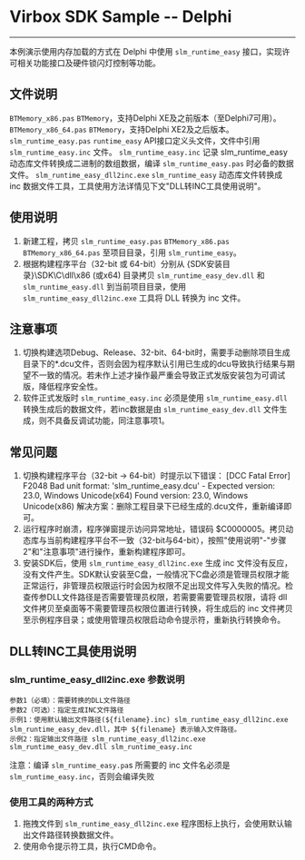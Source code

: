 # Virbox SDK Sample -- Delphi
-------------------
本例演示使用内存加载的方式在 Delphi 中使用 `slm_runtime_easy` 接口，实现许可相关功能接口及硬件锁闪灯控制等功能。

## 文件说明

`BTMemory_x86.pas` `BTMemory`，支持Delphi XE及之前版本（至Delphi7可用）。
`BTMemory_x86_64.pas` `BTMemory`，支持Delphi XE2及之后版本。
`slm_runtime_easy.pas` `runtime_easy` API接口定义头文件，文件中引用 `slm_runtime_easy.inc` 文件。
`slm_runtime_easy.inc` 记录 slm_runtime_easy 动态库文件转换成二进制的数组数据，编译 `slm_runtime_easy.pas` 时必备的数据文件。
`slm_runtime_easy_dll2inc.exe` `slm_runtime_easy` 动态库文件转换成 inc 数据文件工具，工具使用方法详情见下文"DLL转INC工具使用说明"。


## 使用说明
1. 新建工程，拷贝 `slm_runtime_easy.pas` `BTMemory_x86.pas` `BTMemory_x86_64.pas` 至项目目录，引用 `slm_runtime_easy`。    
2. 根据构建程序平台（32-bit 或 64-bit）分别从 {SDK安装目录}\SDK\C\dll\x86 (或x64) 目录拷贝 `slm_runtime_easy_dev.dll` 和 `slm_runtime_easy.dll` 到当前项目目录，使用 `slm_runtime_easy_dll2inc.exe` 工具将 DLL 转换为 inc 文件。

## 注意事项
1. 切换构建选项Debug、Release、32-bit、64-bit时，需要手动删除项目生成目录下的*.dcu文件，否则会因为程序默认引用已生成的dcu导致执行结果与期望不一致的情况。若未作上述才操作最严重会导致正式发版安装包为可调试版，降低程序安全性。
2. 软件正式发版时 `slm_runtime_easy.inc` 必须是使用 `slm_runtime_easy.dll` 转换生成后的数据文件，若inc数据是由 `slm_runtime_easy_dev.dll` 文件生成，则不具备反调试功能，同注意事项1。

## 常见问题
1. 切换构建程序平台（32-bit -> 64-bit）时提示以下错误：
[DCC Fatal Error] F2048 Bad unit format: 'slm_runtime_easy.dcu' - Expected version: 23.0, Windows Unicode(x64) Found version: 23.0, Windows Unicode(x86)
解决方案：删除工程目录下已经生成的.dcu文件，重新编译即可。
2. 运行程序时崩溃，程序弹窗提示访问异常地址，错误码 $C0000005。拷贝动态库与当前构建程序平台不一致（32-bit与64-bit），按照"使用说明"-"步骤2"和"注意事项"进行操作，重新构建程序即可。
3. 安装SDK后，使用 `slm_runtime_easy_dll2inc.exe` 生成 inc 文件没有反应，没有文件产生。SDK默认安装至C盘，一般情况下C盘必须是管理员权限才能正常运行，非管理员权限运行时会因为权限不足出现文件写入失败的情况。检查传参DLL文件路径是否需要管理员权限，若需要需要管理员权限，请将 dll 文件拷贝至桌面等不需要管理员权限位置进行转换，将生成后的 inc 文件拷贝至示例程序目录；或使用管理员权限启动命令提示符，重新执行转换命令。

## DLL转INC工具使用说明
### slm_runtime_easy_dll2inc.exe 参数说明
    
    参数1（必填）：需要转换的DLL文件路径   
    参数2（可选）：指定生成INC文件路径    
    示例1：使用默认输出文件路径(${filename}.inc) slm_runtime_easy_dll2inc.exe slm_runtime_easy_dev.dll，其中 ${filename} 表示输入文件路径。
    示例2：指定输出文件路径 slm_runtime_easy_dll2inc.exe slm_runtime_easy_dev.dll slm_runtime_easy.inc
  
注意：编译 `slm_runtime_easy.pa`s 所需要的 inc 文件名必须是 `slm_runtime_easy.inc`，否则会编译失败

### 使用工具的两种方式
1. 拖拽文件到 `slm_runtime_easy_dll2inc.exe` 程序图标上执行，会使用默认输出文件路径转换数据文件。
2. 使用命令提示符工具，执行CMD命令。